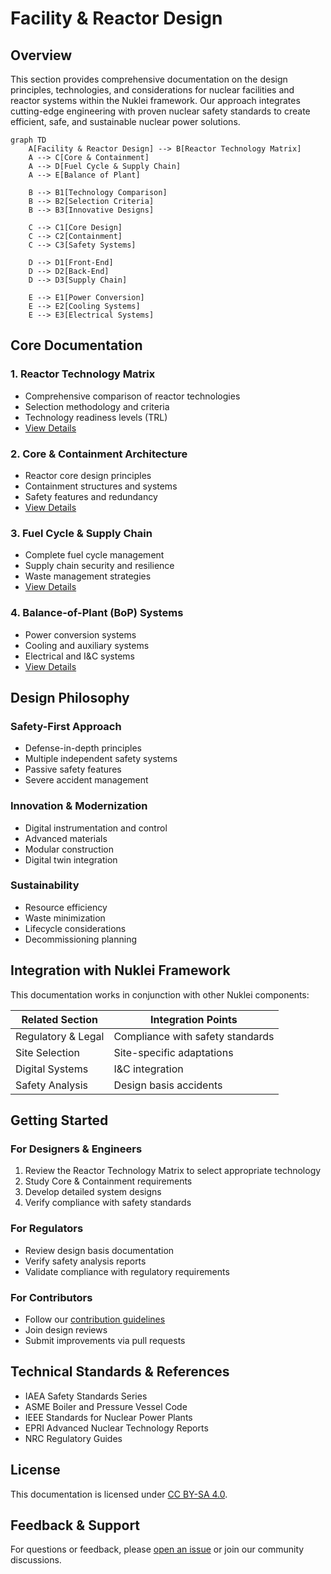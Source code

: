 # Facility & Reactor Design

## Overview

This section provides comprehensive documentation on the design principles, technologies, and considerations for nuclear facilities and reactor systems within the Nuklei framework. Our approach integrates cutting-edge engineering with proven nuclear safety standards to create efficient, safe, and sustainable nuclear power solutions.

```mermaid
graph TD
    A[Facility & Reactor Design] --> B[Reactor Technology Matrix]
    A --> C[Core & Containment]
    A --> D[Fuel Cycle & Supply Chain]
    A --> E[Balance of Plant]
    
    B --> B1[Technology Comparison]
    B --> B2[Selection Criteria]
    B --> B3[Innovative Designs]
    
    C --> C1[Core Design]
    C --> C2[Containment]
    C --> C3[Safety Systems]
    
    D --> D1[Front-End]
    D --> D2[Back-End]
    D --> D3[Supply Chain]
    
    E --> E1[Power Conversion]
    E --> E2[Cooling Systems]
    E --> E3[Electrical Systems]
```

## Core Documentation

### 1. Reactor Technology Matrix
- Comprehensive comparison of reactor technologies
- Selection methodology and criteria
- Technology readiness levels (TRL)
- [View Details](./reactor-technology-matrix.md)

### 2. Core & Containment Architecture
- Reactor core design principles
- Containment structures and systems
- Safety features and redundancy
- [View Details](./core-containment-architecture.md)

### 3. Fuel Cycle & Supply Chain
- Complete fuel cycle management
- Supply chain security and resilience
- Waste management strategies
- [View Details](./fuel-cycle-supply-chain.md)

### 4. Balance-of-Plant (BoP) Systems
- Power conversion systems
- Cooling and auxiliary systems
- Electrical and I&C systems
- [View Details](./balance-of-plant.md)

## Design Philosophy

### Safety-First Approach
- Defense-in-depth principles
- Multiple independent safety systems
- Passive safety features
- Severe accident management

### Innovation & Modernization
- Digital instrumentation and control
- Advanced materials
- Modular construction
- Digital twin integration

### Sustainability
- Resource efficiency
- Waste minimization
- Lifecycle considerations
- Decommissioning planning

## Integration with Nuklei Framework

This documentation works in conjunction with other Nuklei components:

| Related Section | Integration Points |
|-----------------|-------------------|
| Regulatory & Legal | Compliance with safety standards |
| Site Selection | Site-specific adaptations |
| Digital Systems | I&C integration |
| Safety Analysis | Design basis accidents |

## Getting Started

### For Designers & Engineers
1. Review the Reactor Technology Matrix to select appropriate technology
2. Study Core & Containment requirements
3. Develop detailed system designs
4. Verify compliance with safety standards

### For Regulators
- Review design basis documentation
- Verify safety analysis reports
- Validate compliance with regulatory requirements

### For Contributors
- Follow our [contribution guidelines](../../CONTRIBUTING.md)
- Join design reviews
- Submit improvements via pull requests

## Technical Standards & References

- IAEA Safety Standards Series
- ASME Boiler and Pressure Vessel Code
- IEEE Standards for Nuclear Power Plants
- EPRI Advanced Nuclear Technology Reports
- NRC Regulatory Guides

## License

This documentation is licensed under [CC BY-SA 4.0](https://creativecommons.org/licenses/by-sa/4.0/).

## Feedback & Support

For questions or feedback, please [open an issue](https://github.com/your-org/nuklei/issues) or join our community discussions.
